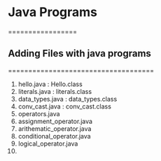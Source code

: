# Java Programs
=================

## Adding Files with java programs
====================================

1. hello.java : Hello.class
2. literals.java : literals.class
3. data_types.java : data_types.class
4. conv_cast.java : conv_cast.class
5. operators.java
6. assignment_operator.java
7. arithematic_operator.java
8. conditional_operator.java
9. logical_operator.java
10. 